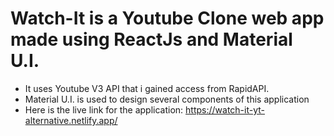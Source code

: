 # Watch-It is a Youtube Clone web app made using ReactJs and Material U.I.
- It uses Youtube V3 API that i gained access from RapidAPI.
- Material U.I. is used to design several components of this application
- Here is the live link for the application:
  https://watch-it-yt-alternative.netlify.app/
